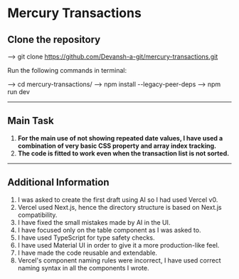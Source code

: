 # Mercury Transactions

## Clone the repository

--> git clone https://github.com/Devansh-a-git/mercury-transactions.git


Run the following commands in terminal:


--> cd mercury-transactions/
--> npm install --legacy-peer-deps
--> npm run dev


---

## Main Task

1. **For the main use of not showing repeated date values, I have used a combination of very basic CSS property and array index tracking.**  
2. **The code is fitted to work even when the transaction list is not sorted.**

---

## Additional Information

1. I was asked to create the first draft using AI so I had used Vercel v0.  
2. Vercel used Next.js, hence the directory structure is based on Next.js compatibility.  
3. I have fixed the small mistakes made by AI in the UI.  
4. I have focused only on the table component as I was asked to.  
5. I have used TypeScript for type safety checks.  
6. I have used Material UI in order to give it a more production-like feel.  
7. I have made the code reusable and extendable.  
8. Vercel's component naming rules were incorrect, I have used correct naming syntax in all the components I wrote.
